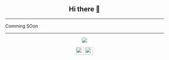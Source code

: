 <h2 align="center">Hi there 👋</h2>

---
Comming SOon

---

<p align="center">
  <img align="center" src="https://github-readme-stats.vercel.app/api/top-langs/?username=RdEl00&layout=compact)](https://github.com/anuraghazra/github-readme-stats" />
</p>

<p align=center>
<img height="25" src="https://badges.pufler.dev/visits/RdEl00/RdEl00?color=black&logo=github" />
<img height="25" src="https://komarev.com/ghpvc/?username=RdEl00&color=brightgreen" />
<a href="https://github.com/RdEl00">
</a>
</p>


<!-- ![RdEl00's github stats](https://github-readme-stats.vercel.app/api?username=RdEl00&show_icons=true&hide=contribs,issues)
